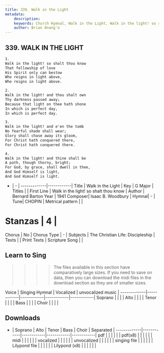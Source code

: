 ```yaml
---
title: 339. Walk in the Light
metadata:
    description: 
    keywords: Church Hymnal, Walk in the Light, Walk in the light! so shalt thou know, 
    author: Brian Onang'o
---
```



## 339. WALK IN THE LIGHT

```txt
1.
Walk in the light! so shalt thou know 
That fellowship of love 
His Spirit only can bestow 
Who reigns in light above, 
Who reigns in light above. 

2.
Walk in the light! and thou shalt own 
Thy darkness passed away; 
Because that light on thee hath shone 
In which is perfect day, 
In which is perfect day. 

3.
Walk in the light! and e'en the tomb 
No fearful shade shall wear; 
Glory shall chase away its gloom, 
For Christ hath conquered there, 
For Christ hath conquered there. 

4.
Walk in the light! and thine shall be 
A path, though thorny, bright; 
For God, by grace, shall dwell in thee, 
And God Himself is light, 
And God Himself is light.
```

- |   -  |
-------------|------------|
Title | Walk in the Light |
Key | G Major |
Titles |  |
First Line | Walk in the light! so shalt thou know |
Author | Bernard Barton
Year | 1941
Composer| Isaac B. Woodbury |
Hymnal|  - |
Tune| CHOPIN |
Metrical pattern | |
# Stanzas | 4 |
Chorus | No |
Chorus Type | - |
Subjects | The Christian Life: Discipleship |
Texts |  |
Print Texts | 
Scripture Song |  |
  
## Learn to Sing

>>>> The files available in this section have comparatively large sizes. If you need to save on data, then you can download the midi files in the download section as they are of smaller sizes.

Voice |  Singing Hymnal | Vocalized | unvocalized music |
-------------|------------|------------|------------|------------|
Soprano | | | |
Alto | | | |
Tenor | | | |
Bass | | | |
Choir | | | |

## Downloads

- |  Soprano | Alto | Tenor | Bass | Choir | Separated |
-------------|------------|------------|------------|------------|
pdf | | | | | |
pdf(x8) | | | | | |
midi | | | | | |
vocalized | | | | | |
unvocalized | | | | | |
singing file | | | | | |
Lilypond file | | | | | |
Lilypond (x8) | | | | | |
  